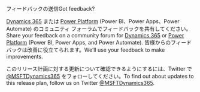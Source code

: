 <!-- This file contains localizable strings used in generating the custom PDF. Do not use as an include file in any web content. -->
<!-- strings for PDF end page -->

<span data-ttu-id="9808e-101">フィードバックの送信</span><span class="sxs-lookup"><span data-stu-id="9808e-101">Got feedback?</span></span>

<span data-ttu-id="9808e-102">[Dynamics 365](https://community.dynamics.com/) または [Power Platform](https://powerusers.microsoft.com/) (Power BI、Power Apps、Power Automate) のコミュニティ フォーラムでフィードバックを共有してください。</span><span class="sxs-lookup"><span data-stu-id="9808e-102">Share your feedback on a community forum for [Dynamics 365](https://community.dynamics.com/) or [Power Platform](https://powerusers.microsoft.com/) (Power BI, Power Apps, and Power Automate).</span></span> <span data-ttu-id="9808e-103">皆様からのフィードバックは改善に役立てられます。</span><span class="sxs-lookup"><span data-stu-id="9808e-103">We’ll use your feedback to make improvements.</span></span>

<span data-ttu-id="9808e-104">このリリース計画に対する更新について確認できるようにするには、Twitter で [\@MSFTDynamics365](https://twitter.com/MSFTDynamics365) をフォローしてください。</span><span class="sxs-lookup"><span data-stu-id="9808e-104">To find out about updates to this release plan, follow us on Twitter [\@MSFTDynamics365](https://twitter.com/MSFTDynamics365).</span></span>
